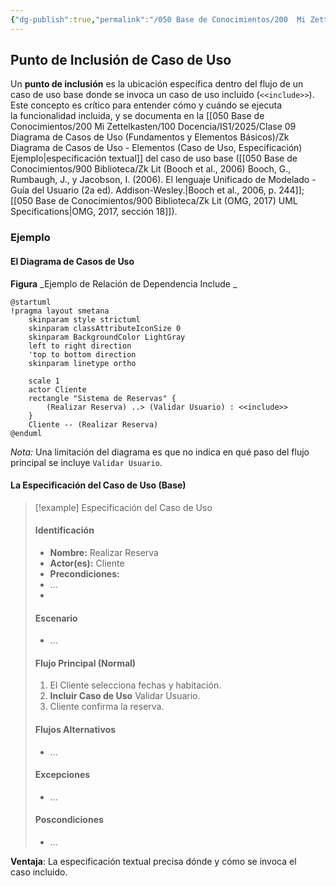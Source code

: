 ```yaml
---
{"dg-publish":true,"permalink":"/050 Base de Conocimientos/200  Mi Zettelkasten/100 Docencia/IS1/2025/Clase 09 Diagrama de Casos de Uso (Fundamentos y Elementos Básicos)/Zk Diagrama de Casos de Uso - Elementos (Caso de Uso, Punto de Inclusión)/","tags":["digitalGarden","diagramaCasosDeUso"]}
---
```


## Punto de Inclusión de Caso de Uso

Un **punto de inclusión** es la ubicación específica dentro del flujo de un caso de uso base donde se invoca un caso de uso incluido (`<<include>>`). Este concepto es crítico para entender cómo y cuándo se ejecuta la funcionalidad incluida, y se documenta en la [[050 Base de Conocimientos/200  Mi Zettelkasten/100 Docencia/IS1/2025/Clase 09 Diagrama de Casos de Uso (Fundamentos y Elementos Básicos)/Zk Diagrama de Casos de Uso - Elementos (Caso de Uso, Especificación) Ejemplo\|especificación textual]] del caso de uso base ([[050 Base de Conocimientos/900 Biblioteca/Zk Lit (Booch et al., 2006) Booch, G., Rumbaugh, J., y Jacobson, I. (2006). El lenguaje Unificado de Modelado - Guía del Usuario (2a ed). Addison-Wesley.\|Booch et al., 2006, p. 244]]; [[050 Base de Conocimientos/900 Biblioteca/Zk Lit (OMG, 2017) UML Specifications\|OMG, 2017, sección 18]]). 

### Ejemplo

#### El Diagrama de Casos de Uso
**Figura**
_Ejemplo de Relación de Dependencia Include _
```plantuml
@startuml
!pragma layout smetana
	skinparam style strictuml
	skinparam classAttributeIconSize 0
	skinparam BackgroundColor LightGray
	left to right direction
	'top to bottom direction
	skinparam linetype ortho

	scale 1
	actor Cliente	
	rectangle "Sistema de Reservas" {
		(Realizar Reserva) ..> (Validar Usuario) : <<include>>
	}
	Cliente -- (Realizar Reserva)
@enduml
```
_Nota:_ Una limitación del diagrama es que no indica en qué paso del flujo principal se incluye `Validar Usuario`.

#### La Especificación del Caso de Uso (Base)

>[!example] Especificación del Caso de Uso
> #### Identificación
>- **Nombre:** Realizar Reserva
>- **Actor(es):** Cliente
>- **Precondiciones:**
>- ...
>- 
>#### Escenario
>- ...
> 
>#### Flujo Principal (Normal)
>1. El Cliente selecciona fechas y habitación.
>2. **Incluir Caso de Uso** Validar Usuario.
>3. Cliente confirma la reserva.
>
>#### Flujos Alternativos
>- ...
>
>#### Excepciones
>- ...
>#### Poscondiciones
>- ...

**Ventaja**: La especificación textual precisa dónde y cómo se invoca el caso incluido.